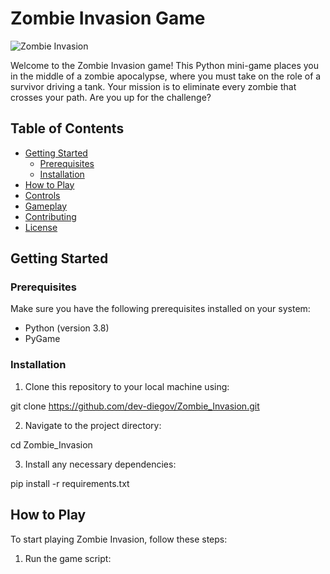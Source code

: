 # Zombie Invasion Game

![Zombie Invasion](https://i.ibb.co/c1NVMLR/zombie-invasion.png)

Welcome to the Zombie Invasion game! This Python mini-game places you in the middle of a zombie apocalypse, where you must take on the role of a survivor driving a tank. Your mission is to eliminate every zombie that crosses your path. Are you up for the challenge?

## Table of Contents
- [Getting Started](#getting-started)
  - [Prerequisites](#prerequisites)
  - [Installation](#installation)
- [How to Play](#how-to-play)
- [Controls](#controls)
- [Gameplay](#gameplay)
- [Contributing](#contributing)
- [License](#license)

## Getting Started

### Prerequisites
Make sure you have the following prerequisites installed on your system:
- Python (version 3.8)
- PyGame

### Installation
1. Clone this repository to your local machine using:

git clone https://github.com/dev-diegov/Zombie_Invasion.git

2. Navigate to the project directory:

cd Zombie_Invasion

3. Install any necessary dependencies:

pip install -r requirements.txt

## How to Play
To start playing Zombie Invasion, follow these steps:
1. Run the game script: